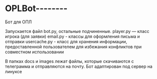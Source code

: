 # OPLBot--------

Бот для ОПЛ

Запускается файл bot.py, остальные подчиненные.
player.py — класс игрока (для заявки)
email.py - классы для оформления письма и отправки
usercache.py - класс для хранения информации, предоставленной пользователем для избежания конфликтов при совместном использовании

В папках docs и images лежат файлы, которые скачиваются с телеграмма и отправляются на почту.
Бот адаптирован под сервер на линуксе
